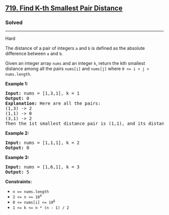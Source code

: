 <h2><a href="https://leetcode.com/problems/find-k-th-smallest-pair-distance">719. Find K-th Smallest Pair Distance</a></h2>
<h3>Solved</h3>
<hr>
<p>Hard</p>
<p>The distance of a pair of integers <code>a</code> and <code>b</code> is defined as the absolute difference between <code>a</code> and <code>b</code>.</p>

<p>Given an integer array <code>nums</code> and an integer <code>k</code>, return the kth smallest distance among all the pairs <code>nums[i]</code> and <code>nums[j]</code> where <code>0 <= i < j < nums.length</code>.</p>

<p><strong>Example 1:</strong></p>
<pre>
<strong>Input:</strong> nums = [1,3,1], k = 1
<strong>Output:</strong> 0
<strong>Explanation:</strong> Here are all the pairs:
(1,3) -> 2
(1,1) -> 0
(3,1) -> 2
Then the 1st smallest distance pair is (1,1), and its distance is 0.
</pre>

<p><strong>Example 2:</strong></p>
<pre>
<strong>Input:</strong> nums = [1,1,1], k = 2
<strong>Output:</strong> 0
</pre>

<p><strong>Example 3:</strong></p>
<pre>
<strong>Input:</strong> nums = [1,6,1], k = 3
<strong>Output:</strong> 5
</pre>

<p><strong>Constraints:</strong></p>
<ul>
  <li><code>n == nums.length</code></li>
  <li><code>2 <= n <= 10<sup>4</sup></code></li>
  <li><code>0 <= nums[i] <= 10<sup>6</sup></code></li>
  <li><code>1 <= k <= n * (n - 1) / 2</code></li>
</ul>
